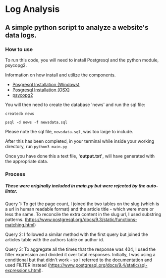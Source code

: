 # Log Analysis

## A simple python script to analyze a website's data logs.

### How to use

To run this code, you will need to install Postgresql and the python module, psycopg2.

Information on how install and utilize the components.

 * [Posgresql Installation (Windows)](http://www.postgresqltutorial.com/install-postgresql/)
 * [Posgresql Installation (OSX)](https://www.codementor.io/engineerapart/getting-started-with-postgresql-on-mac-osx-are8jcopb)
 * [psycopg2](http://www.psychopy.org/)

You will then need to create the database 'news' and run the sql file:

```createdb news```

```psql -d news -f newsdata.sql```

Please note the sql file, ```newsdata.sql```, was too large to include.

After this has been completed, in your terminal while inside your working directory, run ```python3 main.py```

Once you have done this a text file, **'output.txt'**, will have generated with the appropriate data.

### Process
##### These were originally included in main.py but were rejected by the auto-linter.

Query 1: To get the page count, I joined the two tables on the slug (which is a url in human readable format) and the article title - which were more or less the same. To reconcile the extra content in the slug url, I used
substring patterns. (https://www.postgresql.org/docs/9.3/static/functions-matching.html)

Query 2: I followed a similar method with the first query but joined the articles table with the authors table on author id.

Query 3: To aggregate all the times that the response was 404, I used the filter expression and divided it over total responses. Initially, I was using a conditional but that didn't work - so I referred to the documentation and used FILTER instead (https://www.postgresql.org/docs/9.4/static/sql-expressions.html).
